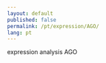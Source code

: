 ```yaml
---
layout: default
published: false
permalink: /pt/expression/AGO/
lang: pt
---
```


expression analysis AGO
